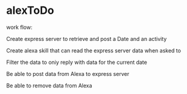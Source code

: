 # alexToDo

work flow:

Create express server to retrieve and post a Date and an activity

Create alexa skill that can read the express server data when asked to

Filter the data to oniy reply with data for the current date

Be able to post data from Alexa to express server

Be able to remove data from Alexa
